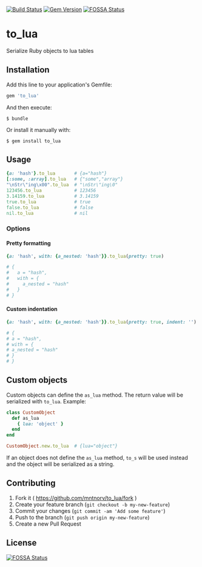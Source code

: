 [![Build Status](https://travis-ci.org/mntnorv/to_lua.svg)](https://travis-ci.org/mntnorv/to_lua)
[![Gem Version](https://badge.fury.io/rb/to_lua.svg)](http://badge.fury.io/rb/to_lua)
[![FOSSA Status](https://app.fossa.io/api/projects/git%2Bgithub.com%2FEZO801%2Fto_lua.svg?type=shield)](https://app.fossa.io/projects/git%2Bgithub.com%2FEZO801%2Fto_lua?ref=badge_shield)

# to_lua
Serialize Ruby objects to lua tables

## Installation

Add this line to your application's Gemfile:

```ruby
gem 'to_lua'
```

And then execute:

    $ bundle

Or install it manually with:

    $ gem install to_lua

## Usage

```ruby
{a: 'hash'}.to_lua       # {a="hash"}
[:some, :array].to_lua   # {"some","array"}
"\nStr\"ing\x00".to_lua  # "\nStr\"ing\0"
123456.to_lua            # 123456
3.14159.to_lua           # 3.14159
true.to_lua              # true
false.to_lua             # false
nil.to_lua               # nil
```

### Options
#### Pretty formatting

```ruby
{a: 'hash', with: {a_nested: 'hash'}}.to_lua(pretty: true)

# {
#   a = "hash",
#   with = {
#     a_nested = "hash"
#   }
# }

```

#### Custom indentation

```ruby
{a: 'hash', with: {a_nested: 'hash'}}.to_lua(pretty: true, indent: '')

# {
# a = "hash",
# with = {
# a_nested = "hash"
# }
# }
```

## Custom objects

Custom objects can define the `as_lua` method. The return value will be
serialized with `to_lua`. Example:

```ruby
class CustomObject
  def as_lua
    { lua: 'object' }
  end
end

CustomObject.new.to_lua  # {lua="object"}
```

If an object does not define the `as_lua` method, `to_s` will be used instead
and the object will be serialized as a string.

## Contributing

1. Fork it ( https://github.com/mntnorv/to_lua/fork )
2. Create your feature branch (`git checkout -b my-new-feature`)
3. Commit your changes (`git commit -am 'Add some feature'`)
4. Push to the branch (`git push origin my-new-feature`)
5. Create a new Pull Request


## License
[![FOSSA Status](https://app.fossa.io/api/projects/git%2Bgithub.com%2FEZO801%2Fto_lua.svg?type=large)](https://app.fossa.io/projects/git%2Bgithub.com%2FEZO801%2Fto_lua?ref=badge_large)